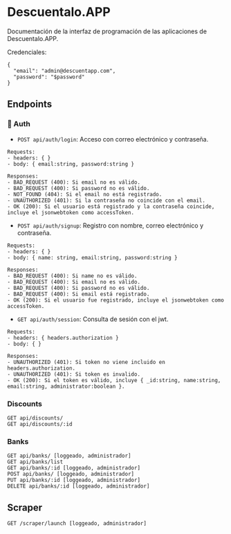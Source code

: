 # Descuentalo.APP
Documentación de la interfaz de programación de las aplicaciones de Descuentalo.APP.

Credenciales:
```
{
  "email": "admin@descuentapp.com",
  "password": "$password"
}
```

## Endpoints
### 👤 Auth

- `POST api/auth/login`: Acceso con correo electrónico y contraseña.
```
Requests: 
- headers: { }
- body: { email:string, password:string }

Responses:
- BAD_REQUEST (400): Si email no es válido.
- BAD_REQUEST (400): Si password no es válido.
- NOT_FOUND (404): Si el email no está registrado.
- UNAUTHORIZED (401): Si la contraseña no coincide con el email.
- OK (200): Si el usuario está registrado y la contraseña coincide, incluye el jsonwebtoken como accessToken.
```

- `POST api/auth/signup`: Registro con nombre, correo electrónico y contraseña.
```
Requests: 
- headers: { }
- body: { name: string, email:string, password:string }

Responses:
- BAD_REQUEST (400): Si name no es válido.
- BAD_REQUEST (400): Si email no es válido.
- BAD_REQUEST (400): Si password no es válido.
- BAD_REQUEST (400): Si email está registrado.
- OK (200): Si el usuario fue registrado, incluye el jsonwebtoken como accessToken.
```

- `GET api/auth/session`: Consulta de sesión con el jwt.
```
Requests: 
- headers: { headers.authorization }
- body: { }

Responses:
- UNAUTHORIZED (401): Si token no viene incluido en headers.authorization.
- UNAUTHORIZED (401): Si token es invalido.
- OK (200): Si el token es válido, incluye { _id:string, name:string, email:string, administrator:boolean }.
```

### Discounts
```
GET api/discounts/
GET api/discounts/:id
```

### Banks
```
GET api/banks/ [loggeado, administrador]
GET api/banks/list
GET api/banks/:id [loggeado, administrador]
POST api/banks/ [loggeado, administrador]
PUT api/banks/:id [loggeado, administrador]
DELETE api/banks/:id [loggeado, administrador]

```

## Scraper
```
GET /scraper/launch [loggeado, administrador]
```
